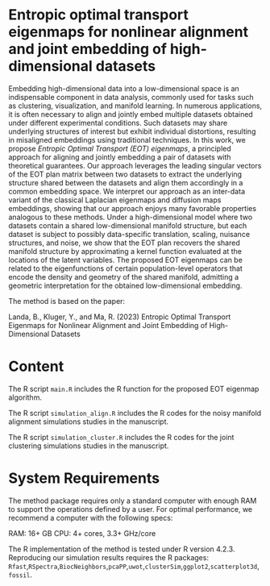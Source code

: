 # Entropic optimal transport eigenmaps for nonlinear alignment and joint embedding of high-dimensional datasets

Embedding high-dimensional data into a low-dimensional space is an indispensable component in data analysis, commonly used for tasks such as clustering, visualization, and manifold learning. In numerous applications, it is often necessary to align and jointly embed multiple datasets obtained under different experimental conditions. Such datasets may share underlying structures of interest but exhibit individual distortions, resulting in misaligned embeddings using traditional techniques. In this work, we propose *Entropic Optimal Transport (EOT) eigenmaps*, a principled approach for aligning and jointly embedding a pair of datasets with theoretical guarantees. Our approach leverages the leading singular vectors of the EOT plan matrix between two datasets to extract the underlying structure shared between the datasets and align them accordingly in a common embedding space. We interpret our approach as an inter-data variant of the classical Laplacian eigenmaps and diffusion maps embeddings, showing that our approach enjoys many favorable properties analogous to these methods. Under a high-dimensional model where two datasets contain a shared low-dimensional manifold structure, but each dataset is subject to possibly data-specific translation, scaling, nuisance structures, and noise, we show that the EOT plan recovers the shared manifold structure by approximating a kernel function evaluated at the locations of the latent variables. The proposed EOT eigenmaps can be related to the eigenfunctions of certain population-level operators that encode the density and geometry of the shared manifold, admitting a geometric interpretation for the obtained low-dimensional embedding.

The method is based on the paper:

Landa, B., Kluger, Y., and Ma, R. (2023) Entropic Optimal Transport Eigenmaps for Nonlinear Alignment and Joint Embedding of High-Dimensional Datasets


# Content

The R script `main.R` includes the R function for the proposed EOT eigenmap algorithm.

The R script `simulation_align.R` includes the R codes for the noisy manifold alignment simulations studies in the manuscript.

The R script `simulation_cluster.R` includes the R codes for the joint clustering simulations studies in the manuscript.

# System Requirements

The method package requires only a standard computer with enough RAM to support the operations defined by a user. For optimal performance, we recommend a computer with the following specs:

RAM: 16+ GB
CPU: 4+ cores, 3.3+ GHz/core

The R implementation of the method is tested under R version 4.2.3. Reproducing our simulation results requires the R packages: `Rfast`,`RSpectra`,`BiocNeighbors`,`pcaPP`,`uwot`,`clusterSim`,`ggplot2`,`scatterplot3d`,`fossil`.

